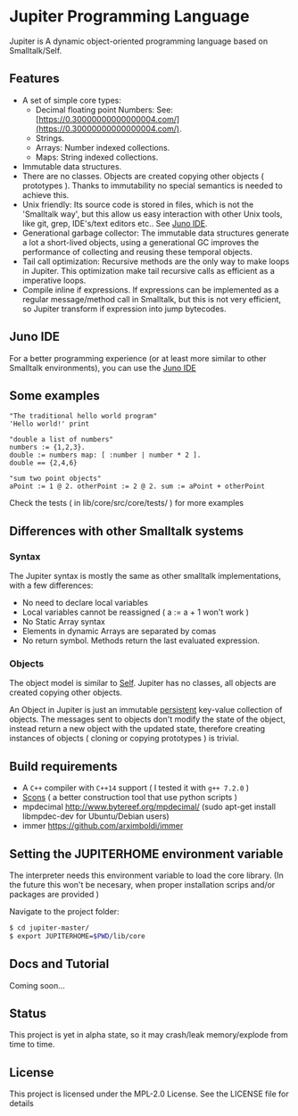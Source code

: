 # Jupiter Programming Language

Jupiter is A dynamic object-oriented programming language based on Smalltalk/Self.

## Features

* A set of simple core types:
  - Decimal floating point Numbers: See: [https://0.30000000000000004.com/](https://0.30000000000000004.com/).
  - Strings.
  - Arrays: Number indexed collections.
  - Maps: String indexed collections.
* Immutable data structures.
* There are no classes. Objects are created copying other objects ( prototypes ).
  Thanks to immutability no special semantics is needed to achieve this.
* Unix friendly: Its source code is stored in files, which is not the 'Smalltalk way',
  but this allow us easy interaction with other Unix tools, like git, grep, IDE's/text editors etc..
  See [Juno IDE](https://github.com/davidarias/juno).
* Generational garbage collector: The immutable data structures generate a lot a short-lived objects,
  using a generational GC improves the performance of collecting and reusing these temporal objects.
* Tail call optimization: Recursive methods are the only way to make loops in Jupiter. This optimization
  make tail recursive calls as efficient as a imperative loops.
* Compile inline if expressions. If expressions can be implemented as a regular message/method call in Smalltalk,
  but this is not very efficient, so Jupiter transform if expression into jump bytecodes.

## Juno IDE

For a better programming experience (or at least more similar to other Smalltalk environments),
you can use the [Juno IDE](https://github.com/davidarias/juno)


## Some examples

```smalltalk
"The traditional hello world program"
'Hello world!' print
```


```smalltalk
"double a list of numbers"
numbers := {1,2,3}.
double := numbers map: [ :number | number * 2 ].
double == {2,4,6}
```

```smalltalk
"sum two point objects"
aPoint := 1 @ 2. otherPoint := 2 @ 2. sum := aPoint + otherPoint
```

Check the tests ( in lib/core/src/core/tests/ ) for more examples

## Differences with other Smalltalk systems

### Syntax
The Jupiter syntax is mostly the same as other smalltalk implementations, with a few differences:

* No need to declare local variables
* Local variables cannot be reassigned ( a := a + 1 won't work )
* No Static Array syntax
* Elements in dynamic Arrays are separated by comas
* No return symbol. Methods return the last evaluated expression.

### Objects

The object model is similar to [Self](http://www.selflanguage.org/). Jupiter has no classes, all objects
are created copying other objects.

An Object in Jupiter is just an immutable [persistent](https://en.wikipedia.org/wiki/Persistent_data_structure) key-value collection of objects.
The messages sent to objects don't modify the state of the object, instead return a new object with the updated state, therefore creating instances
of objects ( cloning or copying prototypes ) is trivial.


## Build requirements

- A ```C++``` compiler with ```C++14``` support ( I tested it with ```g++ 7.2.0``` )
- [Scons](http://scons.org/) ( a better construction tool that use python scripts )
- mpdecimal http://www.bytereef.org/mpdecimal/ (sudo apt-get install libmpdec-dev for Ubuntu/Debian users)
- immer https://github.com/arximboldi/immer

## Setting the JUPITERHOME environment variable

The interpreter needs this environment variable to load the core library.
(In the future this won't be necesary, when proper installation scrips and/or packages are provided )

Navigate to the project folder:
```bash
$ cd jupiter-master/
$ export JUPITERHOME=$PWD/lib/core
```

## Docs and Tutorial

Coming soon...


## Status

This project is yet in alpha state, so it may crash/leak memory/explode from time to time.

## License

This project is licensed under the MPL-2.0 License. See the LICENSE file for details
